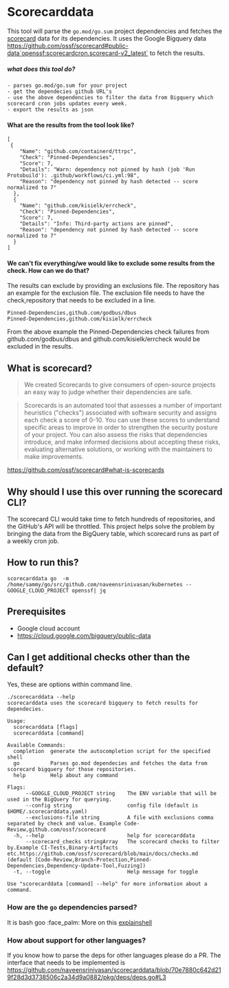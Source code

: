 Scorecarddata
===
This tool will parse the `go.mod/go.sum` project dependencies and fetches the [scorecard](https://github.com/ossf/scorecard) data for its dependencies. 
It uses the Google Bigquery data https://github.com/ossf/scorecard#public-data`openssf:scorecardcron.scorecard-v2_latest` to fetch the results.

##### what does this tool do?

```
- parses go.mod/go.sum for your project
- get the dependecies github URL's
- use the above dependencies to filter the data from Bigquery which scorecard cron jobs updates every week.
- export the results as json
```
#### What are the results from the tool look like?
```json=
[
 {
    "Name": "github.com/containerd/ttrpc",
    "Check": "Pinned-Dependencies",
    "Score": 7,
    "Details": "Warn: dependency not pinned by hash (job 'Run Protobuild'): .github/workflows/ci.yml:98",
    "Reason": "dependency not pinned by hash detected -- score normalized to 7"
  },
  {
    "Name": "github.com/kisielk/errcheck",
    "Check": "Pinned-Dependencies",
    "Score": 7,
    "Details": "Info: Third-party actions are pinned",
    "Reason": "dependency not pinned by hash detected -- score normalized to 7"
  }
]
```
#### We can't fix everything/we would like to exclude some results from the check. How can we do that?
The results can exclude by providing an exclusions file. The repository has an example for the exclusion file.
The exclusion file needs to have the check,repository that needs to be excluded in a line.
```csv
Pinned-Dependencies,github.com/godbus/dbus
Pinned-Dependencies,github.com/kisielk/errcheck
```
From the above example the Pinned-Dependencies check failures from github.com/godbus/dbus and github.com/kisielk/errcheck would be excluded in the results.


## What is scorecard?

>We created Scorecards to give consumers of open-source projects an easy way to judge whether their dependencies are safe.

> Scorecards is an automated tool that assesses a number of important heuristics ("checks") associated with software security and assigns each check a score of 0-10. You can use these scores to understand specific areas to improve in order to strengthen the security posture of your project. You can also assess the risks that dependencies introduce, and make informed decisions about accepting these risks, evaluating alternative solutions, or working with the maintainers to make improvements.

https://github.com/ossf/scorecard#what-is-scorecards


## Why should I use this over running the scorecard CLI?
The scorecard CLI would take time to fetch hundreds of repositories, and the GitHub's API will be throttled. This project helps solve the problem by bringing the data from the BigQuery table, which scorecard runs as part of a weekly cron job.


## How to run this?
`scorecarddata go  -m /home/sammy/go/src/github.com/naveensrinivasan/kubernetes --GOOGLE_CLOUD_PROJECT openssf| jq`

## Prerequisites 

- Google cloud account
- https://cloud.google.com/bigquery/public-data

## Can I get additional checks other than the default?
Yes, these are options within command line.
```
./scorecarddata --help
scorecarddata uses the scorecard bigquery to fetch results for dependecies.

Usage:
  scorecarddata [flags]
  scorecarddata [command]

Available Commands:
  completion  generate the autocompletion script for the specified shell
  go          Parses go.mod dependecies and fetches the data from scorecard bigquery for those repositories.
  help        Help about any command

Flags:
      --GOOGLE_CLOUD_PROJECT string    The ENV variable that will be used in the BigQuery for querying.
      --config string                  config file (default is $HOME/.scorecarddata.yaml)
      --exclusions-file string         A file with exclusions comma separated by check and value. Example Code-Review,github.com/ossf/scorecard
  -h, --help                           help for scorecarddata
      --scorecard_checks stringArray   The scorecard checks to filter by.Example CI-Tests,Binary-Artifacts etc.https://github.com/ossf/scorecard/blob/main/docs/checks.md (default [Code-Review,Branch-Protection,Pinned-Dependencies,Dependency-Update-Tool,Fuzzing])
  -t, --toggle                         Help message for toggle

Use "scorecarddata [command] --help" for more information about a command.
```



### How are the `go` dependencies parsed?
It is bash goo :face_palm: More on this [explainshell](https://explainshell.com/explain?cmd=go+list+-m+-f+%27%7B%7Bif+not+%28or++.Main%29%7D%7D%7B%7B.Path%7D%7D%7B%7Bend%7D%7D%27+all+++%7C+grep+%22%5Egithub%22+%7C+sort+-u+%7C+cut+-d%2F+-f1-3+%7Cawk+%27%7Bprint+%241%7D%27%7C+sed+%22s%2F%5E%2F%5C%22%2F%3Bs%2F%24%2F%5C%22%2F%22%7C++tr+%27%5Cn%27+%27%2C%27+%7C+head+-c+-1)

### How about support for other languages? 
If you know how to parse the deps for other languages please do a PR.
The interface that needs to be implemented is https://github.com/naveensrinivasan/scorecarddata/blob/70e7880c642d219f28d3d3738506c2a34d9a0882/pkg/deps/deps.go#L3 
